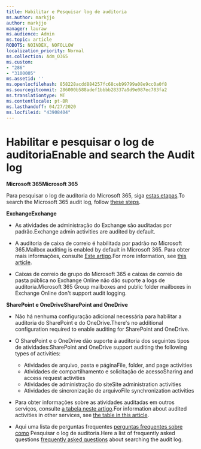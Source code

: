 ```yaml
---
title: Habilitar e Pesquisar log de auditoria
ms.author: markjjo
author: markjjo
manager: lauraw
ms.audience: Admin
ms.topic: article
ROBOTS: NOINDEX, NOFOLLOW
localization_priority: Normal
ms.collection: Adm_O365
ms.custom:
- "286"
- "3100005"
ms.assetid: ''
ms.openlocfilehash: 858228acdd884257fc68ceb99799a08e9cc0a0f8
ms.sourcegitcommit: 286000b588adef1bbbb28337a9d9e087ec783fa2
ms.translationtype: MT
ms.contentlocale: pt-BR
ms.lasthandoff: 04/27/2020
ms.locfileid: "43908404"
---
```

# <a name="enable-and-search-the-audit-log"></a><span data-ttu-id="da75a-102">Habilitar e pesquisar o log de auditoria</span><span class="sxs-lookup"><span data-stu-id="da75a-102">Enable and search the Audit log</span></span>

<span data-ttu-id="da75a-103">**Microsoft 365**</span><span class="sxs-lookup"><span data-stu-id="da75a-103">**Microsoft 365**</span></span>

<span data-ttu-id="da75a-104">Para pesquisar o log de auditoria do Microsoft 365, siga [estas etapas](https://docs.microsoft.com/office365/securitycompliance/search-the-audit-log-in-security-and-compliance#search-the-audit-log).</span><span class="sxs-lookup"><span data-stu-id="da75a-104">To search the Microsoft 365 audit log, follow [these steps](https://docs.microsoft.com/office365/securitycompliance/search-the-audit-log-in-security-and-compliance#search-the-audit-log).</span></span>

<span data-ttu-id="da75a-105">**Exchange**</span><span class="sxs-lookup"><span data-stu-id="da75a-105">**Exchange**</span></span>

- <span data-ttu-id="da75a-106">As atividades de administração do Exchange são auditadas por padrão.</span><span class="sxs-lookup"><span data-stu-id="da75a-106">Exchange admin activities are audited by default.</span></span>

- <span data-ttu-id="da75a-107">A auditoria de caixa de correio é habilitada por padrão no Microsoft 365.</span><span class="sxs-lookup"><span data-stu-id="da75a-107">Mailbox auditing is enabled by default in Microsoft 365.</span></span> <span data-ttu-id="da75a-108">Para obter mais informações, consulte [Este artigo](https://docs.microsoft.com/office365/securitycompliance/enable-mailbox-auditing).</span><span class="sxs-lookup"><span data-stu-id="da75a-108">For more information, see  [this article](https://docs.microsoft.com/office365/securitycompliance/enable-mailbox-auditing).</span></span>

- <span data-ttu-id="da75a-109">Caixas de correio de grupo do Microsoft 365 e caixas de correio de pasta pública no Exchange Online não dão suporte a logs de auditoria.</span><span class="sxs-lookup"><span data-stu-id="da75a-109">Microsoft 365 Group mailboxes and public folder mailboxes in Exchange Online don't support audit logging.</span></span>

<span data-ttu-id="da75a-110">**SharePoint e OneDrive**</span><span class="sxs-lookup"><span data-stu-id="da75a-110">**SharePoint and OneDrive**</span></span>

- <span data-ttu-id="da75a-111">Não há nenhuma configuração adicional necessária para habilitar a auditoria do SharePoint e do OneDrive.</span><span class="sxs-lookup"><span data-stu-id="da75a-111">There's no additional configuration required to enable auditing for SharePoint and OneDrive.</span></span>

- <span data-ttu-id="da75a-112">O SharePoint e o OneDrive dão suporte à auditoria dos seguintes tipos de atividades:</span><span class="sxs-lookup"><span data-stu-id="da75a-112">SharePoint and OneDrive support auditing the following types of activities:</span></span>

    - <span data-ttu-id="da75a-113">Atividades de arquivo, pasta e página</span><span class="sxs-lookup"><span data-stu-id="da75a-113">File, folder, and page activities</span></span>
    - <span data-ttu-id="da75a-114">Atividades de compartilhamento e solicitação de acesso</span><span class="sxs-lookup"><span data-stu-id="da75a-114">Sharing and access request activities</span></span>
    - <span data-ttu-id="da75a-115">Atividades de administração do site</span><span class="sxs-lookup"><span data-stu-id="da75a-115">Site administration activities</span></span>
    - <span data-ttu-id="da75a-116">Atividades de sincronização de arquivo</span><span class="sxs-lookup"><span data-stu-id="da75a-116">File synchronization activities</span></span>

- <span data-ttu-id="da75a-117">Para obter informações sobre as atividades auditadas em outros serviços, consulte [a tabela neste artigo](https://docs.microsoft.com/office365/securitycompliance/search-the-audit-log-in-security-and-compliance#audited-activities).</span><span class="sxs-lookup"><span data-stu-id="da75a-117">For information about audited activities in other services, see  [the table in this article](https://docs.microsoft.com/office365/securitycompliance/search-the-audit-log-in-security-and-compliance#audited-activities).</span></span>

- <span data-ttu-id="da75a-118">Aqui uma lista de perguntas frequentes [perguntas frequentes sobre como](https://docs.microsoft.com/office365/securitycompliance/search-the-audit-log-in-security-and-compliance#frequently-asked-questions) Pesquisar o log de auditoria.</span><span class="sxs-lookup"><span data-stu-id="da75a-118">Here a list of frequently asked questions [frequently asked questions](https://docs.microsoft.com/office365/securitycompliance/search-the-audit-log-in-security-and-compliance#frequently-asked-questions) about searching the audit log.</span></span>